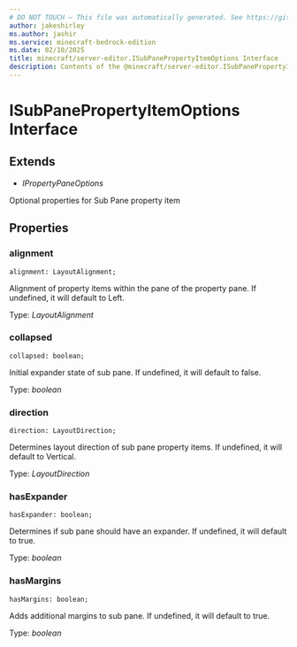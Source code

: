 ```yaml
---
# DO NOT TOUCH — This file was automatically generated. See https://github.com/mojang/minecraftapidocsgenerator to modify descriptions, examples, etc.
author: jakeshirley
ms.author: jashir
ms.service: minecraft-bedrock-edition
ms.date: 02/10/2025
title: minecraft/server-editor.ISubPanePropertyItemOptions Interface
description: Contents of the @minecraft/server-editor.ISubPanePropertyItemOptions class.
---
```

# ISubPanePropertyItemOptions Interface

## Extends
- *IPropertyPaneOptions*

Optional properties for Sub Pane property item

## Properties

### **alignment**
`alignment: LayoutAlignment;`

Alignment of property items within the pane of the property pane. If undefined, it will default to Left.

Type: *LayoutAlignment*

### **collapsed**
`collapsed: boolean;`

Initial expander state of sub pane. If undefined, it will default to false.

Type: *boolean*

### **direction**
`direction: LayoutDirection;`

Determines layout direction of sub pane property items. If undefined, it will default to Vertical.

Type: *LayoutDirection*

### **hasExpander**
`hasExpander: boolean;`

Determines if sub pane should have an expander. If undefined, it will default to true.

Type: *boolean*

### **hasMargins**
`hasMargins: boolean;`

Adds additional margins to sub pane. If undefined, it will default to true.

Type: *boolean*
